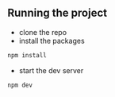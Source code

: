 ## Running the project

- clone the repo
- install the packages
```sh
npm install
```
- start the dev server
```sh
npm dev
```
